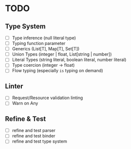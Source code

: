 # TODO

## Type System

- [ ] Type inference (null literal type)
- [ ] Typing function parameter
- [ ] Generics (List[T], Map[T], Set[T])
- [ ] Union Types (integer | float, List[string | number])
- [ ] Literal Types (string literal, boolean literal, number literal)
- [ ] Type coercion (integer -> float)
- [ ] Flow typing (especially `is` typing on demand)

## Linter

- [ ] Request/Resource validation linting
- [ ] Warn on Any

## Refine & Test

- [ ] refine and test parser
- [ ] refine and test binder
- [ ] refine and test type system
